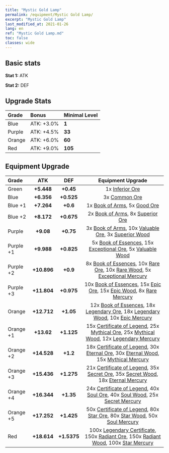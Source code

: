```yaml
---
title: "Mystic Gold Lamp"
permalink: /equipment/Mystic Gold Lamp/
excerpt: "Mystic Gold Lamp"
last_modified_at: 2021-01-26
lang: en
ref: "Mystic Gold Lamp.md"
toc: false
classes: wide
---
```


## Basic stats
 **Stat 1:** ATK

 **Stat 2:** DEF

## Upgrade Stats

  |     Grade    |   Bonus | Minimal Level | 
  |:-------------|:--------|:--------------| 
  | Blue | ATK: +3.0% | **1** | 
  | Purple | ATK: +4.5% | **33** | 
  | Orange | ATK: +6.0% | **60** | 
  | Red | ATK: +9.0% | **105** | 


## Equipment Upgrade

  |          Grade      | ATK | DEF | Equipment Upgrade |
  |:--------------------|:---------:|:---------:|:----------------:|
  | Green | **+5.448** | **+0.45** | 1x [ Inferior Ore](/Items/mat_103/) |
  | Blue | **+6.356** | **+0.525** | 3x [ Common Ore](/Items/mat_39/) |
  | Blue +1 | **+7.264** | **+0.6** | 1x [ Book of Arms](/Items/mat_32/), 5x [ Good Ore](/Items/mat_78/) |
  | Blue +2 | **+8.172** | **+0.675** | 2x [ Book of Arms](/Items/mat_71/), 8x [ Superior Ore](/Items/mat_13/) |
  | Purple | **+9.08** | **+0.75** | 3x [ Book of Arms](/Items/mat_6/), 10x [ Valuable Ore](/Items/mat_55/), 3x [ Superior Wood](/Items/mat_28/) |
  | Purple +1 | **+9.988** | **+0.825** | 5x [ Book of Essences](/Items/mat_44/), 15x [ Exceptional Ore](/Items/mat_67/), 5x [ Valuable Wood](/Items/mat_43/) |
  | Purple +2 | **+10.896** | **+0.9** | 8x [ Book of Essences](/Items/mat_84/), 10x [ Rare Ore](/Items/mat_2/), 10x [ Rare Wood](/Items/mat_14/), 5x [ Exceptional Mercury](/Items/mat_91/) |
  | Purple +3 | **+11.804** | **+0.975** | 10x [ Book of Essences](/Items/mat_20/), 15x [ Epic Ore](/Items/mat_42/), 15x [ Epic Wood](/Items/mat_57/), 8x [ Rare Mercury](/Items/mat_29/) |
  | Orange | **+12.712** | **+1.05** | 12x [ Book of Essences](/Items/mat_60/), 18x [ Legendary Ore](/Items/mat_81/), 18x [ Legendary Wood](/Items/mat_93/), 10x [ Epic Mercury](/Items/mat_70/) |
  | Orange +1 | **+13.62** | **+1.125** | 15x [ Certificate of Legend](/Items/mat_96/), 25x [ Mythical Ore](/Items/mat_23/), 25x [ Mythical Wood](/Items/mat_9/), 12x [ Legendary Mercury](/Items/mat_3/) |
  | Orange +2 | **+14.528** | **+1.2** | 18x [ Certificate of Legend](/Items/mat_25/), 30x [ Eternal Ore](/Items/mat_36/), 30x [ Eternal Wood](/Items/mat_75/), 15x [ Mythical Mercury](/Items/mat_50/) |
  | Orange +3 | **+15.436** | **+1.275** | 21x [ Certificate of Legend](/Items/mat_38/), 35x [ Secret Ore](/Items/mat_99/), 35x [ Secret Wood](/Items/mat_87/), 18x [ Eternal Mercury](/Items/mat_62/) |
  | Orange +4 | **+16.344** | **+1.35** | 24x [ Certificate of Legend](/Items/mat_100/), 40x [ Soul Ore](/Items/mat_8/), 40x [ Soul Wood](/Items/mat_49/), 25x [ Secret Mercury](/Items/mat_22/) |
  | Orange +5 | **+17.252** | **+1.425** | 50x [ Certificate of Legend](/Items/mat_11/), 80x [ Star Ore](/Items/mat_72/), 80x [ Star Wood](/Items/mat_63/), 50x [ Soul Mercury](/Items/mat_34/) |
  | Red | **+18.614** | **+1.5375** | 100x [ Legendary Certificate](/Items/mat_76/), 150x [ Radiant Ore](/Items/mat_88/), 150x [ Radiant Wood](/Items/mat_21/), 100x [ Star Mercury](/Items/mat_98/) |


